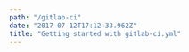 ```yaml
---
path: "/gitlab-ci"
date: "2017-07-12T17:12:33.962Z"
title: "Getting started with gitlab-ci.yml"
---
```

